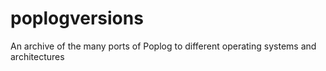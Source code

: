 # poplogversions
An archive of the many ports of Poplog to different operating systems and architectures
